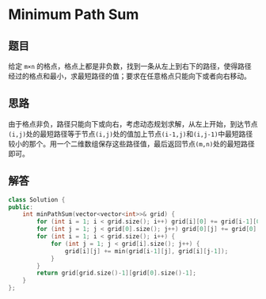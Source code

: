 # Minimum Path Sum

## 题目

给定 `m×n` 的格点，格点上都是非负数，找到一条从左上到右下的路径，使得路径经过的格点和最小，求最短路径的值；要求在任意格点只能向下或者向右移动。

## 思路

由于格点非负，路径只能向下或向右，考虑动态规划求解，从左上开始，到达节点`(i,j)`处的最短路径等于节点`(i,j)`处的值加上节点`(i-1,j)`和`(i,j-1)`中最短路径较小的那个。用一个二维数组保存这些路径值，最后返回节点`(m,n)`处的最短路径即可。

## 解答

```cpp
class Solution {
public:
    int minPathSum(vector<vector<int>>& grid) {
        for (int i = 1; i < grid.size(); i++) grid[i][0] += grid[i-1][0];
        for (int j = 1; j < grid[0].size(); j++) grid[0][j] += grid[0][j-1];
        for (int i = 1; i < grid.size(); i++) {
            for (int j = 1; j < grid[i].size(); j++) {
                grid[i][j] += min(grid[i-1][j], grid[i][j-1]);
            }
        }
        return grid[grid.size()-1][grid[0].size()-1];
    }
};
```
